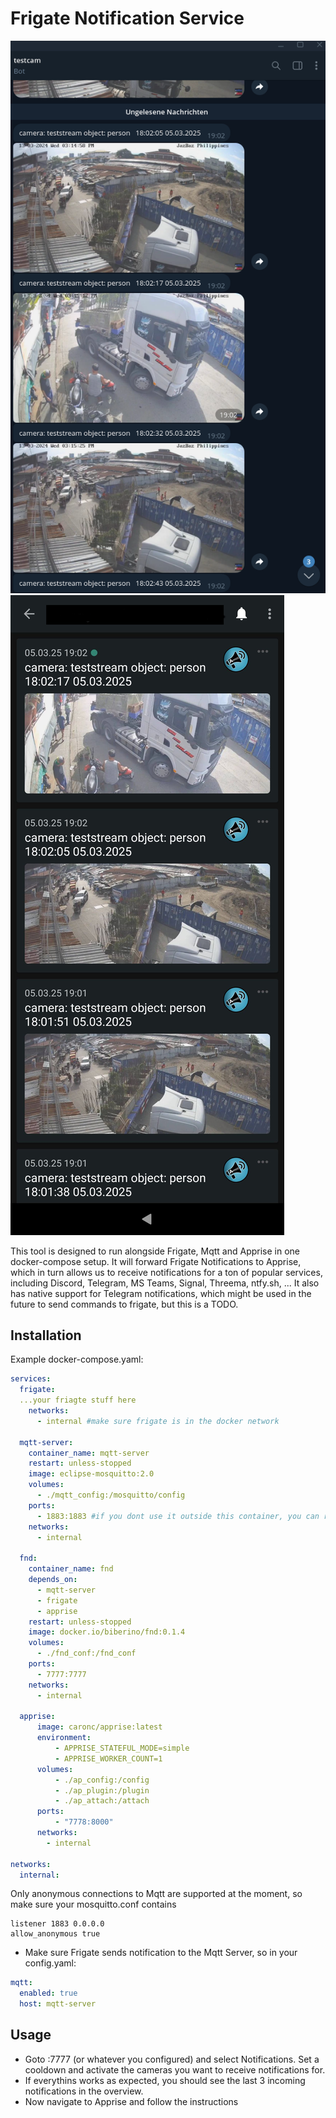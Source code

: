 # Frigate Notification Service

![image info](./screenshots/telegram.png)
![image info](./screenshots/ntfy.png)

This tool is designed to run alongside Frigate, Mqtt and Apprise in one docker-compose setup.
It will forward Frigate Notifications to Apprise, which in turn allows us to receive notifications for a ton of popular services, including Discord, Telegram, MS Teams, Signal, Threema, ntfy.sh, ...
It also has native support for Telegram notifications, which might be used in the future to send commands to frigate, but this is a TODO.

## Installation

Example docker-compose.yaml:

```yaml
services:
  frigate:
  ...your friagte stuff here
    networks:
      - internal #make sure frigate is in the docker network

  mqtt-server:
    container_name: mqtt-server
    restart: unless-stopped
    image: eclipse-mosquitto:2.0
    volumes:
      - ./mqtt_config:/mosquitto/config
    ports:
      - 1883:1883 #if you dont use it outside this container, you can remove this
    networks:
      - internal

  fnd:
    container_name: fnd
    depends_on:
      - mqtt-server
      - frigate
      - apprise
    restart: unless-stopped
    image: docker.io/biberino/fnd:0.1.4
    volumes:
      - ./fnd_conf:/fnd_conf
    ports:
      - 7777:7777
    networks:
      - internal

  apprise:
      image: caronc/apprise:latest
      environment:
          - APPRISE_STATEFUL_MODE=simple
          - APPRISE_WORKER_COUNT=1
      volumes:
          - ./ap_config:/config
          - ./ap_plugin:/plugin
          - ./ap_attach:/attach
      ports:
          - "7778:8000"
      networks:
        - internal

networks:
  internal:
```

Only anonymous connections to Mqtt are supported at the moment, so make sure your mosquitto.conf contains

```
listener 1883 0.0.0.0
allow_anonymous true

```

- Make sure Frigate sends notification to the Mqtt Server, so in your config.yaml:

```yaml
mqtt:
  enabled: true
  host: mqtt-server
```

## Usage

- Goto <your-host>:7777 (or whatever you configured) and select Notifications. Set a cooldown and activate the cameras you want to receive notifications for.
- If everythins works as expected, you should see the last 3 incoming notifications in the overview.
- Now navigate to Apprise and follow the instructions
